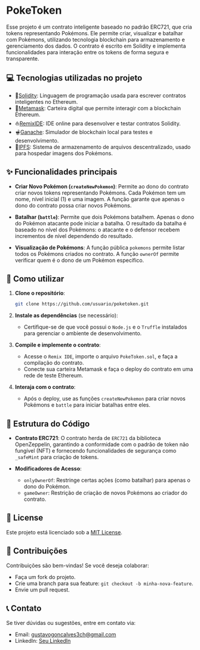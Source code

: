# PokeToken

Esse projeto é um contrato inteligente baseado no padrão ERC721, que cria tokens representando Pokémons. Ele permite criar, visualizar e batalhar com Pokémons, utilizando tecnologia blockchain para armazenamento e gerenciamento dos dados. O contrato é escrito em Solidity e implementa funcionalidades para interação entre os tokens de forma segura e transparente.

## 💻 Tecnologias utilizadas no projeto

- 📖[Solidity](https://soliditylang.org/): Linguagem de programação usada para escrever contratos inteligentes no Ethereum.
- 🦊[Metamask](https://metamask.io/): Carteira digital que permite interagir com a blockchain Ethereum.
- ⛵[RemixIDE](https://remix.ethereum.org/): IDE online para desenvolver e testar contratos Solidity.
- 🫕[Ganache](https://trufflesuite.com/ganache/): Simulador de blockchain local para testes e desenvolvimento.
- 🧊[IPFS](https://ipfs.tech/): Sistema de armazenamento de arquivos descentralizado, usado para hospedar imagens dos Pokémons.

## ✨ Funcionalidades principais

- **Criar Novo Pokémon (`createNewPokemon`)**: Permite ao dono do contrato criar novos tokens representando Pokémons. Cada Pokémon tem um nome, nível inicial (1) e uma imagem. A função garante que apenas o dono do contrato possa criar novos Pokémons.
  
- **Batalhar (`battle`)**: Permite que dois Pokémons batalhem. Apenas o dono do Pokémon atacante pode iniciar a batalha. O resultado da batalha é baseado no nível dos Pokémons: o atacante e o defensor recebem incrementos de nível dependendo do resultado.

- **Visualização de Pokémons**: A função pública `pokemons` permite listar todos os Pokémons criados no contrato. A função `ownerOf` permite verificar quem é o dono de um Pokémon específico.

## 🚀 Como utilizar

1. **Clone o repositório**:
   ```bash
   git clone https://github.com/usuario/poketoken.git
   ```

2. **Instale as dependências** (se necessário):
   - Certifique-se de que você possui o `Node.js` e o `Truffle` instalados para gerenciar o ambiente de desenvolvimento.

3. **Compile e implemente o contrato**:
   - Acesse o `Remix IDE`, importe o arquivo `PokeToken.sol`, e faça a compilação do contrato.
   - Conecte sua carteira Metamask e faça o deploy do contrato em uma rede de teste Ethereum.

4. **Interaja com o contrato**:
   - Após o deploy, use as funções `createNewPokemon` para criar novos Pokémons e `battle` para iniciar batalhas entre eles.

## 🔧 Estrutura do Código

- **Contrato ERC721**: O contrato herda de `ERC721` da biblioteca OpenZeppelin, garantindo a conformidade com o padrão de token não fungível (NFT) e fornecendo funcionalidades de segurança como `_safeMint` para criação de tokens.
  
- **Modificadores de Acesso**:
  - `onlyOwnerOf`: Restringe certas ações (como batalhar) para apenas o dono do Pokémon.
  - `gameOwner`: Restrição de criação de novos Pokémons ao criador do contrato.

## 📄 License

Este projeto está licenciado sob a [MIT License](https://opensource.org/licenses/MIT).

## 🤝 Contribuições

Contribuições são bem-vindas! Se você deseja colaborar:
- Faça um fork do projeto.
- Crie uma branch para sua feature: `git checkout -b minha-nova-feature`.
- Envie um pull request.

## 📞 Contato

Se tiver dúvidas ou sugestões, entre em contato via:
- Email: gustavogoncalves3ch@gmail.com
- LinkedIn: [Seu LinkedIn](https://www.linkedin.com/in/gustavohenrique-dev/)

